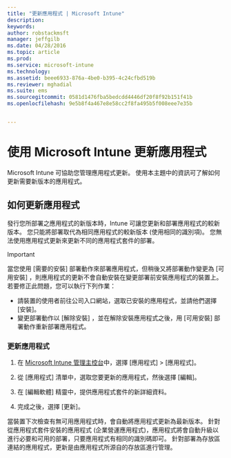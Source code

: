 ```yaml
---
title: "更新應用程式 | Microsoft Intune"
description: 
keywords: 
author: robstackmsft
manager: jeffgilb
ms.date: 04/28/2016
ms.topic: article
ms.prod: 
ms.service: microsoft-intune
ms.technology: 
ms.assetid: beee6933-876a-4be0-b395-4c24cfbd519b
ms.reviewer: mghadial
ms.suite: ems
ms.sourcegitcommit: 0581d1476fba5bedcdd4446df20f8f92b151f41b
ms.openlocfilehash: 9e5b8f4a467e8e58cc2f8fa495b5f008eee7e35b


---
```


# 使用 Microsoft Intune 更新應用程式
Microsoft Intune 可協助您管理應用程式更新。 使用本主題中的資訊可了解如何更新需要新版本的應用程式。

## 如何更新應用程式
發行您所部署之應用程式的新版本時，Intune 可讓您更新和部署應用程式的較新版本。 您只能將部署取代為相同應用程式的較新版本 (使用相同的識別項)。 您無法使用應用程式更新來更新不同的應用程式套件的部署。

> [!IMPORTANT]
> 當您使用 [需要的安裝]  部署動作來部署應用程式，但稍後又將部署動作變更為 [可用安裝] ，則應用程式的更新不會自動安裝在變更部署前安裝應用程式的裝置上。 若要修正此問題，您可以執行下列作業：
> 
> -   請裝置的使用者前往公司入口網站，選取已安裝的應用程式，並請他們選擇 [安裝]。
> -   變更部署動作以 [解除安裝] ，並在解除安裝應用程式之後，用 [可用安裝] 部署動作重新部署應用程式。

### 更新應用程式

1.  在 [Microsoft Intune 管理主控台](https://manage.microsoft.com)中，選擇 [應用程式] &gt; [應用程式]。

2.  從 [應用程式] 清單中，選取您要更新的應用程式，然後選擇 [編輯]。

3.  在 [編輯軟體]  精靈中，提供應用程式套件的新詳細資料。

4.  完成之後，選擇 [更新]。

當裝置下次檢查有無可用應用程式時，會自動將應用程式更新為最新版本。
針對從應用程式套件安裝的應用程式 (企業營運應用程式)，應用程式將會自動升級以進行必要和可用的部署，只要應用程式有相同的識別碼即可。
針對部署為存放區連結的應用程式，更新是由應用程式所源自的存放區進行管理。






<!--HONumber=Jul16_HO2-->


